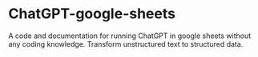 # ChatGPT-google-sheets
A code and documentation for running ChatGPT in google sheets without any coding knowledge. Transform unstructured text to structured data.
